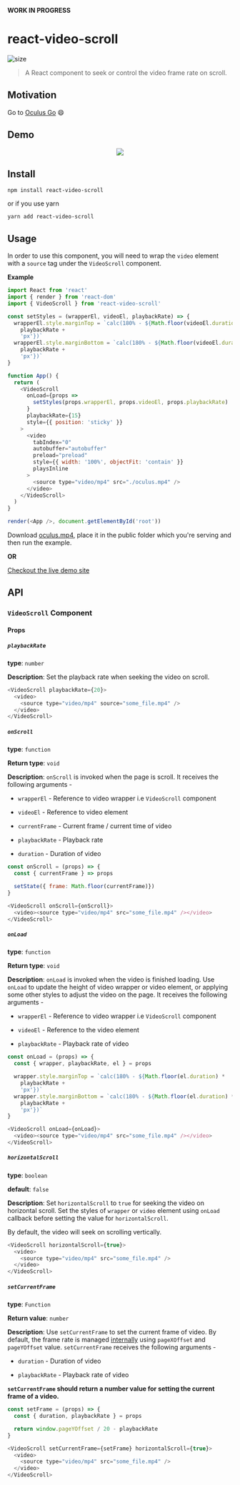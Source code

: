 **WORK IN PROGRESS**

# react-video-scroll

![size](https://img.shields.io/badge/size-4.59%20KB-brightgreen.svg)

> A React component to seek or control the video frame rate on scroll.

## Motivation

Go to [Oculus Go](https://www.oculus.com/go/) 😄

## Demo

<p align='center'>
  <img src='./media/ReactVideoScroll.gif' />
</p>

## Install

```
npm install react-video-scroll
```

or if you use yarn

```
yarn add react-video-scroll
```

## Usage

In order to use this component, you will need to wrap the `video` element with a `source` tag under the `VideoScroll` component.

**Example**

```js
import React from 'react'
import { render } from 'react-dom'
import { VideoScroll } from 'react-video-scroll'

const setStyles = (wrapperEl, videoEl, playbackRate) => {
  wrapperEl.style.marginTop = `calc(180% - ${Math.floor(videoEl.duration) *
    playbackRate +
    'px'})`
  wrapperEl.style.marginBottom = `calc(180% - ${Math.floor(videoEl.duration) *
    playbackRate +
    'px'})`
}

function App() {
  return (
    <VideoScroll
      onLoad={props =>
        setStyles(props.wrapperEl, props.videoEl, props.playbackRate)
      }
      playbackRate={15}
      style={{ position: 'sticky' }}
    >
      <video
        tabIndex="0"
        autobuffer="autobuffer"
        preload="preload"
        style={{ width: '100%', objectFit: 'contain' }}
        playsInline
      >
        <source type="video/mp4" src="./oculus.mp4" />
      </video>
    </VideoScroll>
  )
}

render(<App />, document.getElementById('root'))
```

Download [oculus.mp4](./public/oculus.mp4), place it in the public folder which you're serving and then run the example.

**OR**

[Checkout the live demo site](react-video-scroll.surge.sh)

## API

### `VideoScroll` Component

#### Props

##### `playbackRate`

**type**: `number`

**Description**: Set the playback rate when seeking the video on scroll.

```js
<VideoScroll playbackRate={20}>
  <video>
    <source type="video/mp4" source="some_file.mp4" />
  </video>
</VideoScroll>
```

##### `onScroll`

**type**: `function`

**Return type**: `void`

**Description**: `onScroll` is invoked when the page is scroll. It receives the following arguments -

* `wrapperEl` - Reference to video wrapper i.e `VideoScroll` component

* `videoEl` - Reference to video element

* `currentFrame` - Current frame / current time of video

* `playbackRate` - Playback rate

* `duration` - Duration of video

```js
const onScroll = (props) => {
  const { currentFrame } => props

  setState({ frame: Math.floor(currentFrame)})
}

<VideoScroll onScroll={onScroll}>
  <video><source type="video/mp4" src="some_file.mp4" /></video>
</VideoScroll>
```

##### `onLoad`

**type**: `function`

**Return type**: `void`

**Description**: `onLoad` is invoked when the video is finished loading. Use `onLoad` to update the height of video wrapper or video element, or applying some other styles to adjust the video on the page. It receives the following arguments -

* `wrapperEl` - Reference to video wrapper i.e `VideoScroll` component

* `videoEl` - Reference to the video element

* `playbackRate` - Playback rate of video

```js
const onLoad = (props) => {
  const { wrapper, playbackRate, el } = props

  wrapper.style.marginTop = `calc(180% - ${Math.floor(el.duration) *
    playbackRate +
    'px'})`
  wrapper.style.marginBottom = `calc(180% - ${Math.floor(el.duration) *
    playbackRate +
    'px'})`
}

<VideoScroll onLoad={onLoad}>
  <video><source type="video/mp4" src="some_file.mp4" /></video>
</VideoScroll>
```

##### `horizontalScroll`

**type**: `boolean`

**default**: `false`

**Description**: Set `horizontalScroll` to `true` for seeking the video on horizontal scroll. Set the styles of `wrapper` or `video` element using `onLoad` callback before setting the value for `horizontalScroll`.

By default, the video will seek on scrolling vertically.

```js
<VideoScroll horizontalScroll={true}>
  <video>
    <source type="video/mp4" src="some_file.mp4" />
  </video>
</VideoScroll>
```

##### `setCurrentFrame`

**type**: `Function`

**Return value**: `number`

**Description**: Use `setCurrentFrame` to set the current frame of video. By default, the frame rate is managed [internally]() using `pageXOffset` and `pageYOffset` value. `setCurrentFrame` receives the following arguments -

* `duration` - Duration of video

* `playbackRate` - Playback rate of video

**`setCurrentFrame` should return a number value for setting the current frame of a video.**

```js
const setFrame = (props) => {
  const { duration, playbackRate } = props

  return window.pageYOffset / 20 - playbackRate
}

<VideoScroll setCurrentFrame={setFrame} horizontalScroll={true}>
  <video>
    <source type="video/mp4" src="some_file.mp4" />
  </video>
</VideoScroll>
```
